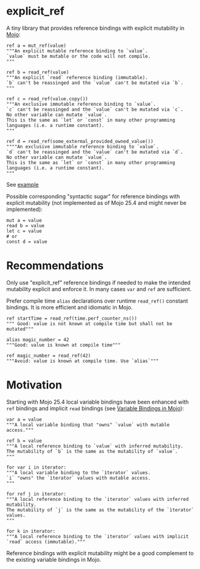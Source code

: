 # explicit_ref

A tiny library that provides reference bindings with explicit mutability in [Mojo](https://www.modular.com/mojo):

```mojo
ref a = mut_ref(value)
"""An explicit mutable reference binding to `value`.
`value` must be mutable or the code will not compile.
"""

ref b = read_ref(value)
"""An explicit `read` reference binding (immutable).
`b` can't be reassinged and the `value` can't be mutated via `b`.
"""

ref c = read_ref(value.copy())
"""An exclusive immutable reference binding to `value`.
`c` can't be reassinged and the `value` can't be mutated via `c`.
No other variable can mutate `value`.
This is the same as `let` or `const` in many other programming languages (i.e. a runtime constant).
"""

ref d = read_ref(some_extermal_provided_owned_value())
""""An exclusive immutable reference binding to `value`.
`d` can't be reassinged and the `value` can't be mutated via `d`.
No other variable can mutate `value`.
This is the same as `let` or `const` in many other programming languages (i.e. a runtime constant).
"""
```
See [example](./example)

Possible corresponding "syntactic sugar" for reference bindings with explicit mutability (not implemented as of Mojo 25.4 and might never be implemented):
```mojo
mut a = value
read b = value
let c = value
# or
const d = value
```

# Recommendations

Only use "explicit_ref" reference bindings if needed to make the intended mutability explicit and enforce it. In many cases `var` and `ref` are sufficient.

Prefer compile time `alias` declarations over runtime `read_ref()` constant bindings. It is more efficient and idiomatic in Mojo.

```mojo
ref startTime = read_ref(time.perf_counter_ns())
""" Good: value is not known at compile time but shall not be mutated"""

alias magic_number = 42
"""Good: value is known at compile time"""

ref magic_number = read_ref(42)
"""Avoid: value is known at compile time. Use `alias`"""
```

# Motivation

Starting with Mojo 25.4 local variable bindings have been enhanced with `ref` bindings and implicit `read` bindings (see [Variable Bindings in Mojo](https://github.com/modular/modular/blob/main/mojo/proposals/variable-bindings.md)):

```mojo
var a = value
"""A local variable binding that "owns" `value` with mutable access."""

ref b = value
"""A local reference binding to `value` with inferred mutability.
The mutability of `b` is the same as the mutability of `value`.
"""

for var i in iterator:
"""A local variable binding to the `ìterator` values.
`i` "owns" the `ìterator` values with mutable access.
"""

for ref j in iterator:
"""A local reference binding to the `iterator` values with inferred mutability.
The mutability of `j` is the same as the mutability of the `ìterator` values.
"""

for k in iterator:
"""A local reference binding to the `iterator` values with implicit `read` access (immutable)."""
```

Reference bindings with explicit mutability might be a good complement to the existing variable bindings in Mojo.
